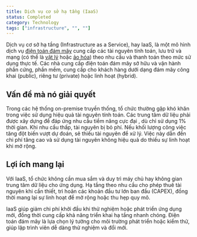 ```yaml
---
title: Dịch vụ cơ sở hạ tầng (IaaS)
status: Completed
category: Technology
tags: ["infrastructure", "", ""]
---
```


Dịch vụ cơ sở hạ tầng (Infrastructure as a Service), hay IaaS, là một mô hình dịch vụ [điện toán đám mây](/cloud-computing/) cung cấp các tài nguyên tính toán, lưu trữ và mạng (có thể là [vật lý](/bare-metal-machine/) hoặc [ảo hóa](/virtualization/)) theo nhu cầu và thanh toán theo mức sử dụng thực tế. Các nhà cung cấp điện toán đám mây sở hữu và vận hành phần cứng, phần mềm, cung cấp cho khách hàng dưới dạng đám mây công khai (public), riêng tư (private) hoặc linh hoạt (hybrid).

## Vấn đề mà nó giải quyết

Trong các hệ thống on-premise truyền thống, tổ chức thường gặp khó khăn trong việc sử dụng hiệu quả tài nguyên tính toán. Các trung tâm dữ liệu phải được xây dựng để đáp ứng nhu cầu tiềm năng cực đại , dù chỉ sử dụng 1% thời gian. Khi nhu cầu thấp, tài nguyên bị bỏ phí. Nếu khối lượng công việc tăng đột biến vượt dự đoán, sẽ thiếu tài nguyên để xử lý. Việc này dẫn đến chi phí tăng cao và sử dụng tài nguyên không hiệu quả do thiếu sự linh hoạt khi mở rộng.

## Lợi ích mang lại

Với IaaS, tổ chức không cần mua sắm và duy trì máy chủ hay không gian trung tâm dữ liệu cho ứng dụng. Hạ tầng theo nhu cầu cho phép thuê tài nguyên khi cần thiết, trì hoãn các khoản đầu tư lớn ban đầu (CAPEX), đồng thời mang lại sự linh hoạt để mở rộng hoặc thu hẹp quy mô.

IaaS giúp giảm chi phí khởi đầu khi thử nghiệm hoặc phát triển ứng dụng mới, đồng thời cung cấp khả năng triển khai hạ tầng nhanh chóng. Điện toán đám mây là lựa chọn lý tưởng cho môi trường phát triển hoặc kiểm thử, giúp lập trình viên dễ dàng thử nghiệm và đổi mới.

